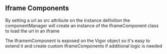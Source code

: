 ## Iframe Components

By setting a url as src attribute on the instance definition the componentManager will create an instance of the IframeComponent class to load the url in an iframe

The IframemComponent is exposed on the Vigor object so it's easy to extend it and create custom IframeComponents if additional logic is needed

